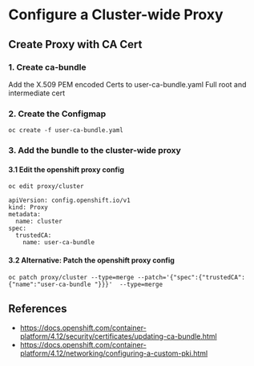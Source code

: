 # Configure a Cluster-wide Proxy

## Create Proxy with CA Cert

### 1. Create ca-bundle
Add the X.509 PEM encoded Certs to user-ca-bundle.yaml
Full root and intermediate cert

### 2. Create the Configmap
```
oc create -f user-ca-bundle.yaml
```

### 3. Add the bundle to the cluster-wide proxy

#### 3.1 Edit the openshift proxy config
```
oc edit proxy/cluster

apiVersion: config.openshift.io/v1
kind: Proxy
metadata:
  name: cluster
spec:
  trustedCA:
    name: user-ca-bundle 
```

#### 3.2 Alternative: Patch the openshift proxy config
```
oc patch proxy/cluster --type=merge --patch='{"spec":{"trustedCA":{"name":"user-ca-bundle "}}}'  --type=merge
```

## References
- https://docs.openshift.com/container-platform/4.12/security/certificates/updating-ca-bundle.html
- https://docs.openshift.com/container-platform/4.12/networking/configuring-a-custom-pki.html
